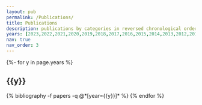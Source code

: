 ```yaml
---
layout: pub
permalink: /Publications/
title: Publications
description: publications by categories in reversed chronological order. 
years: [2023,2022,2021,2020,2019,2018,2017,2016,2015,2014,2013,2012,2011,2010,2009,2008,2007,2006,2005,2004,2003,2002,2001,2000]
nav: true
nav_order: 3
---
```

<!-- _pages/publications.md -->
<div class="publications">

{%- for y in page.years %}
  <h2 class="year">{{y}}</h2>
  {% bibliography -f papers -q @*[year={{y}}]* %}
{% endfor %}

</div>
